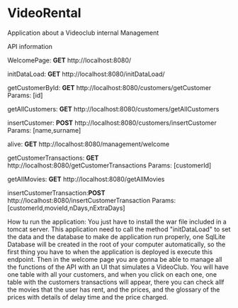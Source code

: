 # VideoRental
Application about a Videoclub internal Management

API information

WelcomePage:	 		  **GET**  http://localhost:8080/

initDataLoad:	 		  **GET**  http://localhost:8080/initDataLoad/

getCustomerById: 		  **GET**  http://localhost:8080/customers/getCustomer  		Params: [id] 

getAllCustomers: 		  **GET**  http://localhost:8080/customers/getAllCustomers

insertCustomer:  		  **POST** http://localhost:8080/customers/insertCustomer 	Params: [name,surname]

alive: 	         		  **GET**  http://localhost:8080/management/welcome

getCustomerTransactions:  **GET**  http://localhost:8080/getCustomerTransactions			Params: [customerId]

getAllMovies:			  **GET**  http://localhost:8080/getAllMovies

insertCustomerTransaction:**POST** http://localhost:8080/insertCustomerTransaction			Params: [customerId,movieId,nDays,nExtraDays]

How tu run the application: You just have to install the war file included in a tomcat server.
This application need to call the method "initDataLoad" to set the data and the database to make de application run properly, 
one SqlLite Database will be created in the root of your computer automatically,
so the first thing you have to when the application is deployed is execute this endpoint.
Then in the welcome page you are gonna be able to manage all the functions of the API with an UI that simulates a VideoClub.
You will have one table with all your customers, and when you click on each one, one table with the customers transactions will appear, there you can
check allf the movies that the user has rent, and the prices, and the glossary of the prices with details of delay time and the price charged.
